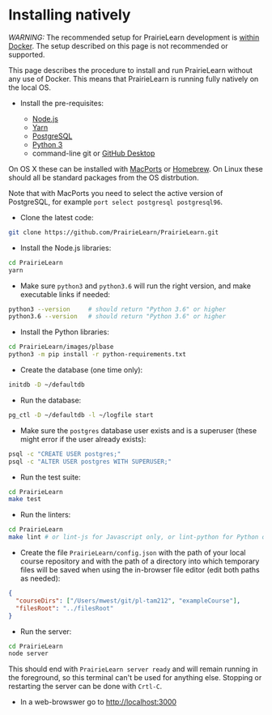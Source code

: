 # Installing natively

_WARNING:_ The recommended setup for PrairieLearn development is [within Docker](installingLocal.md). The setup described on this page is not recommended or supported.

This page describes the procedure to install and run PrairieLearn without any use of Docker. This means that PrairieLearn is running fully natively on the local OS.

- Install the pre-requisites:

  - [Node.js](http://nodejs.org/)
  - [Yarn](https://classic.yarnpkg.com/lang/en/docs/install/)
  - [PostgreSQL](https://www.postgresql.org)
  - [Python 3](https://www.python.org)
  - command-line git or [GitHub Desktop](https://desktop.github.com)

On OS X these can be installed with [MacPorts](http://www.macports.org/) or [Homebrew](http://brew.sh/). On Linux these should all be standard packages from the OS distrbution.

Note that with MacPorts you need to select the active version of PostgreSQL, for example `port select postgresql postgresql96`.

- Clone the latest code:

```sh
git clone https://github.com/PrairieLearn/PrairieLearn.git
```

- Install the Node.js libraries:

```sh
cd PrairieLearn
yarn
```

- Make sure `python3` and `python3.6` will run the right version, and make executable links if needed:

```sh
python3 --version     # should return "Python 3.6" or higher
python3.6 --version   # should return "Python 3.6" or higher
```

- Install the Python libraries:

```sh
cd PrairieLearn/images/plbase
python3 -m pip install -r python-requirements.txt
```

- Create the database (one time only):

```sh
initdb -D ~/defaultdb
```

- Run the database:

```sh
pg_ctl -D ~/defaultdb -l ~/logfile start
```

- Make sure the `postgres` database user exists and is a superuser (these might error if the user already exists):

```sh
psql -c "CREATE USER postgres;"
psql -c "ALTER USER postgres WITH SUPERUSER;"
```

- Run the test suite:

```sh
cd PrairieLearn
make test
```

- Run the linters:

```sh
cd PrairieLearn
make lint # or lint-js for Javascript only, or lint-python for Python only
```

- Create the file `PrairieLearn/config.json` with the path of your local course repository and with the path of a directory into which temporary files will be saved when using the in-browser file editor (edit both paths as needed):

```json
{
  "courseDirs": ["/Users/mwest/git/pl-tam212", "exampleCourse"],
  "filesRoot": "../filesRoot"
}
```

- Run the server:

```sh
cd PrairieLearn
node server
```

This should end with `PrairieLearn server ready` and will remain running in the foreground, so this terminal can't be used for anything else. Stopping or restarting the server can be done with `Crtl-C`.

- In a web-browswer go to [http://localhost:3000](http://localhost:3000)
